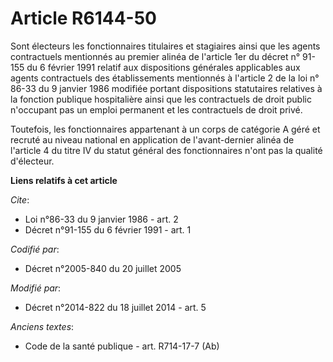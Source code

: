 # Article R6144-50

Sont électeurs les fonctionnaires titulaires et stagiaires ainsi que les agents contractuels mentionnés au premier alinéa de
l'article 1er du décret n° 91-155 du 6 février 1991 relatif aux dispositions générales applicables aux agents contractuels
des établissements mentionnés à l'article 2 de la loi n° 86-33 du 9 janvier 1986 modifiée portant dispositions statutaires
relatives à la fonction publique hospitalière ainsi que les contractuels de droit public n'occupant pas un emploi permanent
et les contractuels de droit privé. 

Toutefois, les fonctionnaires appartenant à un corps de catégorie A géré et recruté au niveau national en application de
l'avant-dernier alinéa de l'article 4 du titre IV du statut général des fonctionnaires n'ont pas la qualité d'électeur.

**Liens relatifs à cet article**

_Cite_:

  - Loi n°86-33 du 9 janvier 1986 - art. 2
  - Décret n°91-155 du 6 février 1991 - art. 1

_Codifié par_:

  - Décret n°2005-840 du 20 juillet 2005

_Modifié par_:

  - Décret n°2014-822 du 18 juillet 2014 - art. 5

_Anciens textes_:

  - Code de la santé publique - art. R714-17-7 (Ab)

